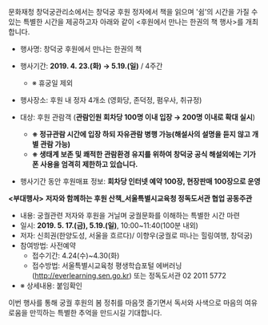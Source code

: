 문화재청 창덕궁관리소에서는 창덕궁 후원 정자에서 책을 읽으며 '쉼'의 시간을 가질 수 있는 특별한 시간을 제공하고자 아래와 같이 <후원에서 만나는 한권의 책 행사>를 개최합니다.

- 행사명: 창덕궁 후원에서 만나는 한권의 책
- 행사기간: **2019. 4. 23.(화) → 5.19.(일)** / 4주간
  - ※ 휴궁일 제외
- 행사장소: 후원 내 정자 4개소 (영화당, 존덕정, 폄우사, 취규정)
- 대상: 후원 관람객 (**관람인원 회차당 100명 이내 입장 → 200명 이내로 확대 실시**)
  - **※ 정규관람 시간에 입장 하되 자유관람 병행 가능(해설사의 설명을 듣지 않고 개별 관람 가능)**
  - **※ 생태계 보존 및 쾌적한 관람환경 유지를 위하여 창덕궁 공식 해설외에는 기가폰 사용을 엄격히 제한하고 있습니다.**

- 행사기간 동안 후원매표 정보: **회차당 인터넷 예약 100장, 현장판매 100장으로 운영**

**<부대행사>**
**저자와 함께하는 후원 산책_서울특별시교육청 정독도서관 협업 공동주관**
- 내용: 궁궐관련 저자와 후원을 거닐며 궁궐문화를 이해하는 특별한 시간 마련
- 일시: **2019. 5. 17.(금), 5.19.(일)**, 10:00~11:40(100분 내외)
- 저자: 신희권(한양도성, 서울을 흐르다)/ 이향우(궁궐로 떠나는 힐링여행, 창덕궁)
- 참여방법: 사전예약
  - 접수기간: 4.24(수)~4.30(화)
  - 접수방법: 서울특별시교육청 평생학습포털 에버러닝(http://everlearning.sen.go.kr) 또는 정독도서관 02 2011 5772
- ※ 상세내용: 붙임확인

이번 행사를 통해 궁궐 후원의 봄 정취를 마음껏 즐기면서 독서와 사색으로 마음의 여유로움을 만끽하는 특별한 추억을 만드시길 기대합니다.